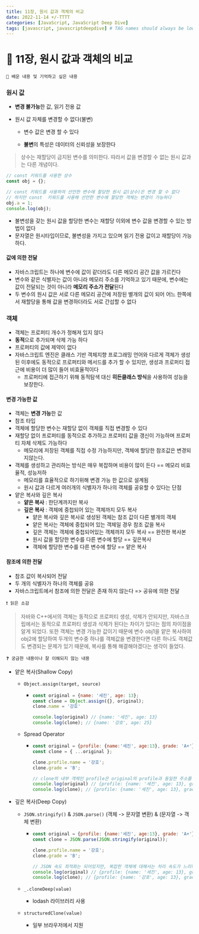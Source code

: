 ```yaml
---
title: 11장, 원시 값과 객체의 비교
date: 2022-11-14 +/-TTTT
categories: [JavaScript, JavaScript Deep Dive]
tags: [javascript, javascriptdeepdive] # TAG names should always be lowercase
---
```


# 🔖 11장, 원시 값과 객체의 비교

```
📌 배운 내용 및 기억하고 싶은 내용
```

### 원시 값

- **변경 불가능**한 값, 읽기 전용 값

- 원시 값 자체를 변경할 수 없다(불변)

  - 변수 값은 변경 할 수 있다

  - **불변**의 특성은 데이터의 신뢰성을 보장한다

> 상수는 재할당이 금지된 변수를 의미한다. 따라서 값을 변경할 수 없는 원시 값과는 다른 개념이다.

```javascript
// const 키워드를 사용한 상수
const obj = {};

// const 키워드를 사용하여 선언한 변수에 할당한 원시 값(상수)은 변경 할 수 없다
// 하지만 const  키워드를 사용해 선언한 변수에 할당한 객체는 변경이 가능하다
obj.a = 1;
console.log(obj);
```

- 불변성을 갖는 원시 값을 할당한 변수는 재할당 이외에 변수 값을 변경할 수 있는 방법이 없다
- 문자열은 원시타입이므로, 불변성을 가지고 있으며 읽기 전용 값이고 재할당이 가능하다.

#### 값에 의한 전달

- 자바스크립트는 하나에 변수에 값이 같더라도 다른 메모리 공간 값을 가르킨다
- 변수와 같은 식별자는 값이 아니라 메모리 주소를 기억하고 있기 때문에, 변수에는 값이 전달되는 것이 아니라 **메모리 주소가 전달**된다
- 두 변수의 원시 값은 서로 다른 메모리 공간에 저장된 별개의 값이 되어 어느 한쪽에서 재할당을 통해 값을 변경하더라도 서로 간섭할 수 없다

### 객체

- 객체는 프로퍼티 개수가 정해져 있지 않다
- **동적**으로 추가되며 삭제 가능 하다
- 프로퍼티의 값에 제약이 없다
- 자바스크립트 엔진은 클래스 기반 객체지향 프로그래밍 언어와 다르게 객체가 생성된 이후에도 동적으로 프로퍼티와 메서드를 추가 할 수 있지만, 생성과 프로퍼티 접근에 비용이 더 많이 들어 비효율적이다
  - 프로퍼티에 접근하기 위해 동적탐색 대신 **히든클래스 방식**을 사용하여 성능을 보장한다.

#### 변경 가능한 값

- 객체는 **변경 가능**한 값
- 참조 타입
- 객체에 할당한 변수는 재할당 없이 객체를 직접 변경할 수 있다
- 재할당 없이 프로퍼티를 동적으로 추가하고 프로퍼티 값을 갱신이 가능하며 프로퍼티 자체 삭제도 가능하다
  - 메모리에 저장된 객체를 직접 수정 가능하지만, 객체에 할당한 참조값은 변경되지않는다.
- 객체를 생성하고 관리하는 방식은 매우 복잡하며 비용이 많이 든다 == 메모리 비효율적, 성능저하
  - 메모리를 효율적으로 하기위해 변경 가능 한 값으로 설계됨
  - 원시 값과 다르게 여러개의 식별자가 하나의 객체를 공유할 수 있다는 단점
- 얕은 복사와 깊은 복사
  - **얕은 복사** : 한단계까지만 복사
  - **깊은 복사** : 객체에 중첩되어 있는 객체까지 모두 복사
    - 얕은 복사와 깊은 복사로 생성된 객체는 참조 값이 다른 별개의 객체
    - 얕은 복사는 객체에 중첩되어 있는 객체일 경우 참조 값을 복사
    - 깊은 객체는 객체에 중첩되어있는 객체까지 모두 복사 == 완전한 복사본
    - 원시 값을 할당한 변수를 다른 변수에 할당 == 깊은복사
    - 객체에 할당한 변수를 다른 변수에 할당 == 얕은 복사

#### 참조에 의한 전달

- 참조 값이 복사되어 전달
- 두 개의 식별자가 하나의 객체를 공유
- 자바스크립트에서 참조에 의한 전달은 존재 하지 않는다 => 공유에 의한 전달

```
❗️ 읽은 소감
```

> 자바와 C++에서의 객체는 동적으로 프로퍼티 생성, 삭제가 안되지만, 자바스크립에서는 동적으로 프로퍼티 생성과 삭제가 된다는 차이가 있다는 점의 차이점을 알게 되었다. 또한 객체는 변경 가능한 값이기 때문에 변수 obj1을 얕은 복사하여 obj2에 할당하여 두개의 변수중 하나를 객체값을 변경한다면 다른 하나도 객체값도 변경되는 문제가 있기 때문에, 복사를 통해 해결해야겠다는 생각이 들었다.

```
❓ 궁금한 내용이나 잘 이해되지 않는 내용
```

- 얕은 복사(Shallow Copy)

  - `Object.assign(target, source)`

    - ```javascript
      const original = {name: '세진', age: 13};
      const clone = Object.assign({}, original);
      clone.name = '강호'
      
      console.log(original) // {name: '세진', age: 13}
      console.log(clone); // {name: '강호', age: 25}
      ```

  - Spread Operator

    - ```javascript
      const original = {profile: {name:'세진', age:13}, grade: 'A+'};
      const clone = { ...original };
      
      clone.profile.name = '강호';
      clone.grade = 'B';
      
      // clone의 내부 객체인 profile은 original의 profile과 동일한 주소를 참조
      console.log(original) // {profile: {name: '세진', age: 13}, grade: 'A+'}
      console.log(clone); // {profile: {name: '세진', age: 13}, grade: 'B'}
      ```

- 깊은 복사(Deep Copy)

  - `JSON.stringify()` & `JSON.parse()` (객체 -> 문자열 변환) & (문자열 -> 객체 변환)

    - ```javascript
      const original = {profile: {name:'세진', age:13}, grade: 'A+'};
      const clone = JSON.parse(JSON.stringify(original));
      
      clone.profile.name = '강호';
      clone.grade = 'B';
      
      // JSON 속도 최적화는 되어있지만, 복잡한 객체에 대해서는 처리 속도가 느리다
      console.log(original) // {profile: {name: '세진', age: 13}, grade: 'A+'}
      console.log(clone); // {profile: {name: '강호', age: 13}, grade: 'B'}
      ```

  - `_.cloneDeep(value)`
    - lodash 라이브러리 사용
  - `structuredClone(value)`
    - 일부 브라우저에서 지원